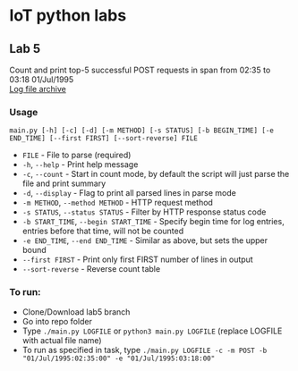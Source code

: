 # IoT python labs

## Lab 5
Count and print top-5 successful POST requests in span from 02:35 to 03:18 01/Jul/1995  
[Log file archive](https://drive.google.com/open?id=0B1k21nkk13PYZ0l5eUdkOUtOa2M)  

### Usage
```
main.py [-h] [-c] [-d] [-m METHOD] [-s STATUS] [-b BEGIN_TIME] [-e END_TIME] [--first FIRST] [--sort-reverse] FILE
```
 - `FILE` - File to parse (required)
 - `-h`, `--help` - Print help message
 - `-c`, `--count` - Start in count mode, by default the script will just parse the file and print summary
 - `-d`, `--display` - Flag to print all parsed lines in parse mode
 - `-m METHOD`, `--method METHOD` - HTTP request method
 - `-s STATUS`, `--status STATUS` - Filter by HTTP response status code
 - `-b START_TIME`, `--begin START_TIME` - Specify begin time for log entries, entries before that time, will not be counted
 - `-e END_TIME`, `--end END_TIME` - Similar as above, but sets the upper bound
 - `--first FIRST` - Print only first FIRST number of lines in output
 - `--sort-reverse` - Reverse count table

### To run:
  - Clone/Download lab5 branch
  - Go into repo folder
  - Type `./main.py LOGFILE` or `python3 main.py LOGFILE` (replace LOGFILE with actual file name)
  - To run as specified in task, type `./main.py LOGFILE -c -m POST -b "01/Jul/1995:02:35:00" -e "01/Jul/1995:03:18:00"`

